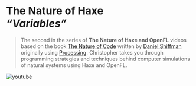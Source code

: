 [_template]: ../../templates/nature-of-haxe/video.html
[_author]: https://twitter.com/zionviller "@zionviller"
[date]: / "2014-08-29 14:40:00"
[modified]: / "2014-08-29 14:40:00"
[“”]: a ""
# The Nature of Haxe<br/> _“Variables”_

> The second in the series of __The Nature of Haxe and OpenFL__ videos
> based on the book [The Nature of Code][l1] written by [Daniel Shiffman][tw1]
> originally using [Processing][l2]. Christopher takes you through 
> programming strategies and techniques behind computer simulations of
> natural systems using Haxe and OpenFL.

![youtube](W82eW5nlA_s)

[l1]: http://natureofcode.com "The Nature of Code"
[l2]: http://www.processing.org/ "Prcessing Programming Language"
[tw1]: https://twitter.com/shiffman "@shiffman"